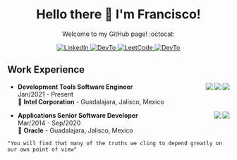 <!--

# Hello there

**frantizek/frantizek** is a ✨ _special_ ✨ repository because its `README.md` (this file) appears on your GitHub profile.

Here are some ideas to get you started:

- 🔭 I’m currently working on ...
- 🌱 I’m currently learning ...
- 👯 I’m looking to collaborate on ...
- 🤔 I’m looking for help with ...
- 💬 Ask me about ...
- 📫 How to reach me: ...
- 😄 Pronouns: ...
- ⚡ Fun fact: ...

"You will find that many of the truths we cling to depend greatly on our own point of view" 

“Overwhelming odds, tough target, scant chance of survival, business as usual for Rogue Squadron.” 

"Do or do not. There is no try."

-->

<h1 align="center">
  Hello there 👋 I'm Francisco!
</h1>

<p align="center">
  Welcome to my GitHub page! :octocat:
</p>

<p align="center">
  <a
    href="https://www.linkedin.com/in/fruvalc/"
    target="_blank">
    <img
      alt="LinkedIn"
      src="https://img.shields.io/badge/linkedin-%230077B5.svg?&style=for-the-badge&logo=linkedin&logoColor=white"
    />
  </a>
  <a
    href="https://www.hackerrank.com/frantizek/"
    target="_blank">
    <img
      alt="DevTo"
        src="https://img.shields.io/badge/-Hackerrank-2EC866?style=for-the-badge&logo=HackerRank&logoColor=white"
    />
  </a>
  <a
    href="https://leetcode.com/frantizek/"
    target="_blank">
    <img
      alt="LeetCode"
      src="https://img.shields.io/badge/-LeetCode-FFA116?style=for-the-badge&logo=LeetCode&logoColor=black"
    />
  </a>
  <a
    href="https://dev.to/frantizek/"
    target="_blank">
    <img
      alt="DevTo"
      src="https://img.shields.io/badge/dev.to-0A0A0A?style=for-the-badge&logo=devdotto&logoColor=white"
    />
  </a>
</p>

## Work Experience

<img align="right" src="https://img.shields.io/badge/Github-181717?logo=github&logoColor=white" />
<img align="right" src="https://img.shields.io/badge/C%23-239120?style=for-the-badge&logo=c-sharp&logoColor=white" />
<img align="right" src="https://img.shields.io/badge/Python-3776AB?style=for-the-badge&logo=python&logoColor=white" />

- **Development Tools Software Engineer**\
Jan/2021 - Present\
📍 **Intel Corporation** - Guadalajara, Jalisco, Mexico

<img align="right" src="https://img.shields.io/badge/Perl-39457E?style=for-the-badge&logo=perl&logoColor=white" />
<img align="right" src="https://img.shields.io/badge/Shell_Script-121011?style=for-the-badge&logo=gnu-bash&logoColor=white" />

- **Applications Senior Software Developer**\
Mar/2014 - Sep/2020\
📍 **Oracle** - Guadalajara, Jalisco, Mexico

``` 
"You will find that many of the truths we cling to depend greatly on our own point of view" 
```
